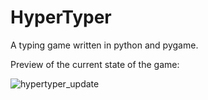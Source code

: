 # HyperTyper
A typing game written in python and pygame.

Preview of the current state of the game:

![hypertyper_update](https://github.com/user-attachments/assets/dd76cb6f-776a-4854-86e8-088d0df61983)
